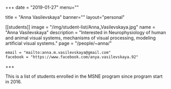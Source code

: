 
+++
date = "2019-01-27"
menu=""


title = "Anna Vasilevskaya"
banner=""
layout="personal"

[[students]]
    image = "/img/student-list/Anna_Vasilevskaya.jpg"
    name = "Anna Vasilevskaya"
    description = "Interested in Neurophysiology of human and animal visual systems, mechanisms of visual processing, modeling artificial visual systems."
    page = "/people/~anna/"

    email = "mailto:anna.m.vasilevskaya@gmail.com"
    facebook = "https://www.facebook.com/anya.vasilevskaya.92"


+++

This is a list of students enrolled in the MSNE program since program start in 2016.

